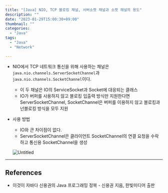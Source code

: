 ```yaml
---
title: "[Java] NIO, TCP 블로킹 채널, 서버소켓 채널과 소켓 채널의 용도"
description: ""
date: "2023-01-29T15:00:30+09:00"
thumbnail: ""
categories:
  - "Java"
tags:
  - "Java"
  - "Network"

---
```

<!--more-->

- NIO에서 TCP 네트워크 통신을 위해 사용하는 채널은 `java.nio.channels.ServerSocketChannel`과 `java.nio.channels.SocketChannel`이다.
    - 이 두 채널은 IO의 ServiceSocket과 Socket에 대응되는 클래스
    - IO가 버퍼를 사용하지 않고 블로킹 입출력 방식만 지원한다면 ServerSocketChannel, SocketChannel은 버퍼를 이용하지 않고 블로킹과 넌블로킹 방식을 모두 지원
- 사용 방법
    - IO와 큰 차이점이 없다.
    - ServerSocketChannel은 클라이언트 SocketChannel의 연결 요청을 수락하고 통신용 SocketChannel을 생성
    
    ![Untitled](/images/lang_java/NIO/서버소켓_채널과_소켓_채널의_용도/Untitled.png)
    

---

## References

- 이것이 자바다 신용권의 Java 프로그래밍 정복 - 신용권 지음, 한빛미디어 출판